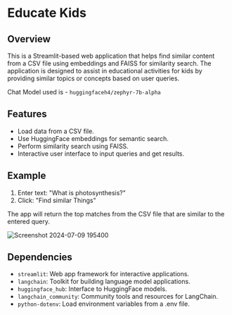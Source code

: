 # Educate Kids

## Overview

This is a Streamlit-based web application that helps find similar content from a CSV file using embeddings and FAISS for similarity search. The application is designed to assist in educational activities for kids by providing similar topics or concepts based on user queries.

Chat Model used is - `huggingfaceh4/zephyr-7b-alpha`

## Features

- Load data from a CSV file.
- Use HuggingFace embeddings for semantic search.
- Perform similarity search using FAISS.
- Interactive user interface to input queries and get results.

## Example

1. Enter text: "What is photosynthesis?"
2. Click: "Find similar Things"

The app will return the top matches from the CSV file that are similar to the entered query.

![Screenshot 2024-07-09 195400](https://github.com/vishals25/master-ai-certification-course/assets/142819017/567940ae-e216-4f49-97a2-508f3ac6d77e)


## Dependencies

- `streamlit`: Web app framework for interactive applications.
- `langchain`: Toolkit for building language model applications.
- `huggingface_hub`: Interface to HuggingFace models.
- `langchain_community`: Community tools and resources for LangChain.
- `python-dotenv`: Load environment variables from a .env file.
